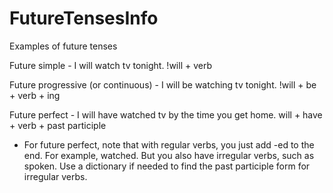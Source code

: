 # FutureTensesInfo
Examples of future tenses


Future simple - I will watch tv tonight. !will + verb

Future progressive (or continuous) - I will be watching tv tonight. !will + be + verb + ing

Future perfect - I will have watched tv by the time you get home. will + have + verb + past participle 
- For future perfect, note that with regular verbs, you just add -ed to the end. For example, watched. But you also have irregular verbs, such as spoken. Use a dictionary if needed to find the past participle form for irregular verbs.
